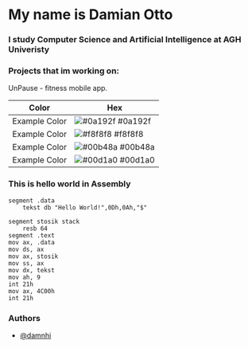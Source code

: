 # My name is Damian Otto
### I study Computer Science and Artificial Intelligence at AGH Univeristy

### Projects that im working on:
  UnPause - fitness mobile app.

| Color             | Hex                                                                |
| ----------------- | ------------------------------------------------------------------ |
| Example Color | ![#0a192f](https://via.placeholder.com/10/0a192f?text=+) #0a192f |
| Example Color | ![#f8f8f8](https://via.placeholder.com/10/f8f8f8?text=+) #f8f8f8 |
| Example Color | ![#00b48a](https://via.placeholder.com/10/00b48a?text=+) #00b48a |
| Example Color | ![#00d1a0](https://via.placeholder.com/10/00b48a?text=+) #00d1a0 |

### This is hello world in Assembly
```
segment .data
	tekst db "Hello World!",0Dh,0Ah,"$"

segment stosik stack
	resb 64
segment .text
mov ax, .data
mov ds, ax
mov ax, stosik
mov ss, ax
mov dx, tekst
mov ah, 9
int 21h
mov ax, 4C00h
int 21h
```

### Authors

- [@damnhi](https://www.github.com/damnhi)
